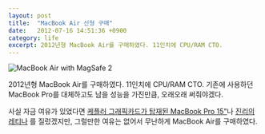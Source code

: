 ```yaml
---
layout: post
title:  "MacBook Air 신형 구매"
date:   2012-07-16 14:51:36 +0900
category: life
excerpt: 2012년형 MacBook Air를 구매하였다. 11인치에 CPU/RAM CTO.
---
```


![MacBook Air with MagSafe 2](http://simplist.storage.googleapis.com/attachments/2012-07-16-macbook-air.jpg)

2012년형 MacBook Air를 구매하였다. 11인치에 CPU/RAM CTO. 기존에 사용하던 MacBook Pro를 대체하고도 남을 성능을 가진만큼, 오래오래 써줘야겠다.

사실 자금 여유가 있었다면 [케플러 그래픽카드가 탑재된 MacBook Pro 15"](http://store.apple.com/kr/configure/MD104KH/A?)나 [진리의 레티나](http://store.apple.com/kr/configure/MC975KH/A?) 를 질렀겠지만, 그럴만한 여유는 없어서 무난하게 MacBook Air를 구매하였다.
